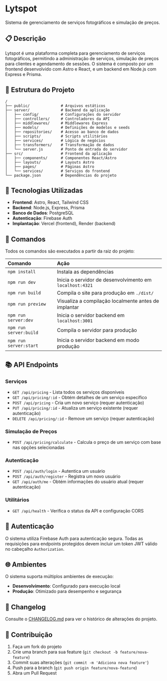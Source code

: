# Lytspot

Sistema de gerenciamento de serviços fotográficos e simulação de preços.

## 📋 Descrição

Lytspot é uma plataforma completa para gerenciamento de serviços fotográficos, permitindo a administração de serviços, simulação de preços para clientes e agendamento de sessões. O sistema é composto por um frontend desenvolvido com Astro e React, e um backend em Node.js com Express e Prisma.

## 🚀 Estrutura do Projeto

```text
/
├── public/              # Arquivos estáticos
├── server/              # Backend da aplicação
│   ├── config/          # Configurações do servidor
│   ├── controllers/     # Controladores da API
│   ├── middlewares/     # Middlewares Express
│   ├── models/          # Definições de modelos e seeds
│   ├── repositories/    # Acesso ao banco de dados
│   ├── scripts/         # Scripts utilitários
│   ├── services/        # Lógica de negócios
│   ├── transformers/    # Transformação de dados
│   └── server.js        # Ponto de entrada do servidor
├── src/                 # Frontend da aplicação
│   ├── components/      # Componentes React/Astro
│   ├── layouts/         # Layouts Astro
│   ├── pages/           # Páginas Astro
│   └── services/        # Serviços do frontend
└── package.json         # Dependências do projeto
```

## 🔧 Tecnologias Utilizadas

- **Frontend**: Astro, React, Tailwind CSS
- **Backend**: Node.js, Express, Prisma
- **Banco de Dados**: PostgreSQL
- **Autenticação**: Firebase Auth
- **Implantação**: Vercel (frontend), Render (backend)

## 🧞 Comandos

Todos os comandos são executados a partir da raiz do projeto:

| Comando                   | Ação                                                  |
| :------------------------ | :---------------------------------------------------- |
| `npm install`             | Instala as dependências                               |
| `npm run dev`             | Inicia o servidor de desenvolvimento em `localhost:4321` |
| `npm run build`           | Compila o site para produção em `./dist/`             |
| `npm run preview`         | Visualiza a compilação localmente antes de implantar  |
| `npm run server:dev`      | Inicia o servidor backend em `localhost:3001`         |
| `npm run server:build`    | Compila o servidor para produção                      |
| `npm run server:start`    | Inicia o servidor backend em modo produção            |

## 📚 API Endpoints

### Serviços

- `GET /api/pricing` - Lista todos os serviços disponíveis
- `GET /api/pricing/:id` - Obtém detalhes de um serviço específico
- `POST /api/pricing` - Cria um novo serviço (requer autenticação)
- `PUT /api/pricing/:id` - Atualiza um serviço existente (requer autenticação)
- `DELETE /api/pricing/:id` - Remove um serviço (requer autenticação)

### Simulação de Preços

- `POST /api/pricing/calculate` - Calcula o preço de um serviço com base nas opções selecionadas

### Autenticação

- `POST /api/auth/login` - Autentica um usuário
- `POST /api/auth/register` - Registra um novo usuário
- `GET /api/auth/me` - Obtém informações do usuário atual (requer autenticação)

### Utilitários

- `GET /api/health` - Verifica o status da API e configuração CORS

## 🔐 Autenticação

O sistema utiliza Firebase Auth para autenticação segura. Todas as requisições para endpoints protegidos devem incluir um token JWT válido no cabeçalho `Authorization`.

## 🌐 Ambientes

O sistema suporta múltiplos ambientes de execução:

- **Desenvolvimento**: Configurado para execução local
- **Produção**: Otimizado para desempenho e segurança

## 📝 Changelog

Consulte o [CHANGELOG.md](./CHANGELOG.md) para ver o histórico de alterações do projeto.

## 👥 Contribuição

1. Faça um fork do projeto
2. Crie uma branch para sua feature (`git checkout -b feature/nova-feature`)
3. Commit suas alterações (`git commit -m 'Adiciona nova feature'`)
4. Push para a branch (`git push origin feature/nova-feature`)
5. Abra um Pull Request
